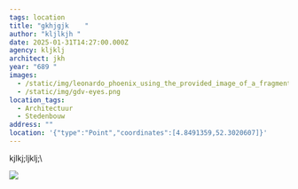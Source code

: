 ```yaml
---
tags: location
title: "gkhjgjk    "
author: "kljlkjh "
date: 2025-01-31T14:27:00.000Z
agency: kljklj
architect: jkh
year: "689 "
images:
  - /static/img/leonardo_phoenix_using_the_provided_image_of_a_fragment_from_a_1-2.jpg
  - /static/img/gdv-eyes.png
location_tags:
  - Architectuur
  - Stedenbouw
address: ""
location: '{"type":"Point","coordinates":[4.8491359,52.3020607]}'
---
```

kjlkj;ljklj;\

![](/static/img/gdv-eyes.png)
